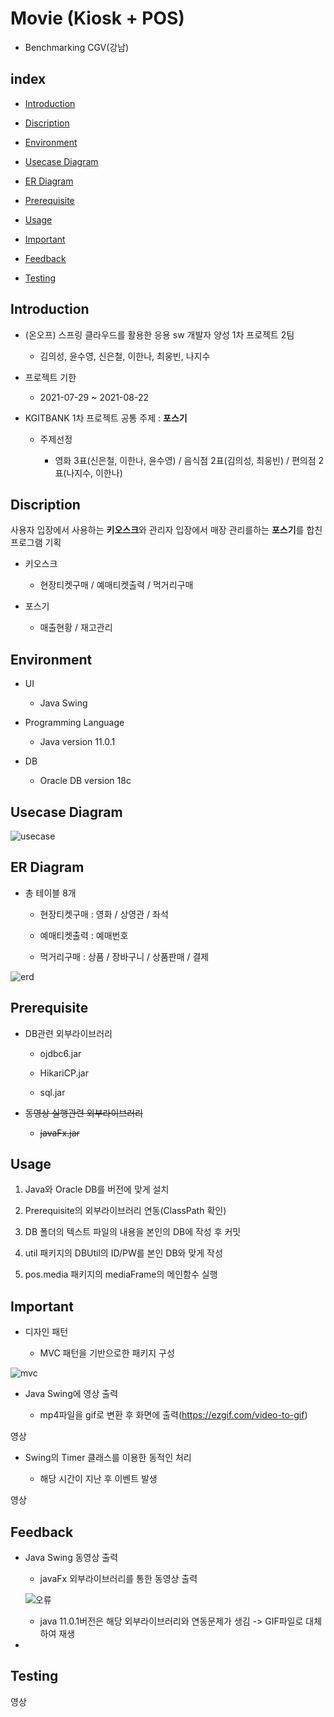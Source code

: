 # Movie (Kiosk + POS)

- Benchmarking CGV(강남)

## index

* [Introduction](#introduction)

* [Discription](#discription)
 
* [Environment](#environment)
 
* [Usecase Diagram](#usecase-diagram)
 
* [ER Diagram](#ER-Diagram)
 
* [Prerequisite](#prerequisite)
 
* [Usage](#usage)
 
* [Important](#important)
 
* [Feedback](#feedback)

* [Testing](#testing)


## Introduction

- (온오프) 스프링 클라우드를 활용한 응용 sw 개발자 양성 1차 프로젝트 2팀

  - 김의성, 윤수영, 신은철, 이한나, 최웅빈, 나지수

- 프로젝트 기한

  - 2021-07-29 ~ 2021-08-22

- KGITBANK 1차 프로젝트 공통 주제 : **포스기**

  - 주제선정
  
    - 영화 3표(신은철, 이한나, 윤수영) / 음식점 2표(김의성, 최웅빈) / 편의점 2표(나지수, 이한나)


## Discription

사용자 입장에서 사용하는 **키오스크**와 관리자 입장에서 매장 관리를하는 **포스기**를 합친 프로그램 기획

- 키오스크

  - 현장티켓구매 / 예매티켓출력 / 먹거리구매

- 포스기

  - 매출현황 / 재고관리


## Environment

- UI

  - Java Swing
  
- Programming Language

  - Java version 11.0.1

- DB

  - Oracle DB version 18c


## Usecase Diagram

![usecase](https://user-images.githubusercontent.com/84116965/129388756-5ee5683e-bd54-4be5-958f-33405dd59fb1.png)


## ER Diagram

- 총 테이블 8개

  - 현장티켓구매 : 영화 / 상영관 / 좌석
  
  - 예매티켓출력 : 예매번호
  
  - 먹거리구매 : 상품 / 장바구니 / 상품판매 / 결제
  
![erd](https://user-images.githubusercontent.com/84116965/129391140-79714a8c-9b84-44e0-84d0-d9c5f5ad916e.png)


## Prerequisite

- DB관련 외부라이브러리

  - ojdbc6.jar
  
  - HikariCP.jar
  
  - sql.jar

- ~~동영상 실행관련 외부라이브러리~~

  - ~~javaFx.jar~~


## Usage

1. Java와 Oracle DB를 버전에 맞게 설치

2. Prerequisite의 외부라이브러리 연동(ClassPath 확인)

3. DB 폴더의 텍스트 파일의 내용을 본인의 DB에 작성 후 커밋

4. util 패키지의 DBUtil의 ID/PW를 본인 DB와 맞게 작성

5. pos.media 패키지의 mediaFrame의 메인함수 실행


## Important

- 디자인 패턴

  - MVC 패턴을 기반으로한 패키지 구성

![mvc](https://user-images.githubusercontent.com/84116965/129394319-e93b844f-7ddc-4608-b708-b31ccc3b31bb.png)

- Java Swing에 영상 출력

  - mp4파일을 gif로 변환 후 화면에 출력(https://ezgif.com/video-to-gif)

영상

- Swing의 Timer 클래스를 이용한 동적인 처리

  - 해당 시간이 지난 후 이벤트 발생

영상


## Feedback

- Java Swing 동영상 출력

  - javaFx 외부라이브러리를 통한 동영상 출력
  
  ![오류](https://user-images.githubusercontent.com/84116965/129397173-add4f35f-7aec-4145-b7d3-75567cd09e58.png)
 
  - java 11.0.1버전은 해당 외부라이브러리와 연동문제가 생김 -> GIF파일로 대체하여 재생

- 

## Testing

영상
